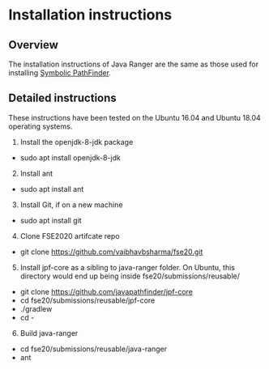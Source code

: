 # Installation instructions

## Overview
The installation instructions of Java Ranger are the same as those used for installing [Symbolic PathFinder](https://github.com/SymbolicPathFinder/jpf-symbc). 

## Detailed instructions
These instructions have been tested on the Ubuntu 16.04 and Ubuntu 18.04 operating systems.
1. Install the openjdk-8-jdk package
  - sudo apt install openjdk-8-jdk
2. Install ant
  - sudo apt install ant
3. Install Git, if on a new machine
  - sudo apt install git
4. Clone FSE2020 artifcate repo
  - git clone https://github.com/vaibhavbsharma/fse20.git
5. Install jpf-core as a sibling to java-ranger folder. On Ubuntu, this directory would end up being inside fse20/submissions/reusable/
  - git clone https://github.com/javapathfinder/jpf-core
  - cd fse20/submissions/reusable/jpf-core
  - ./gradlew
  - cd -
6. Build java-ranger
  - cd fse20/submissions/reusable/java-ranger
  - ant

